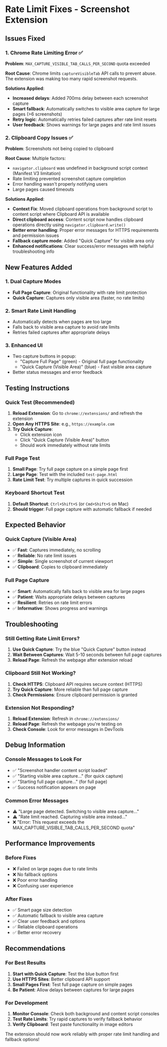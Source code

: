 # Rate Limit Fixes - Screenshot Extension

## Issues Fixed

### 1. Chrome Rate Limiting Error ✅
**Problem**: `MAX_CAPTURE_VISIBLE_TAB_CALLS_PER_SECOND` quota exceeded

**Root Cause**: Chrome limits `captureVisibleTab` API calls to prevent abuse. The extension was making too many rapid screenshot requests.

**Solutions Applied**:
- **Increased delays**: Added 700ms delay between each screenshot capture
- **Smart fallback**: Automatically switches to visible area capture for large pages (>6 screenshots)
- **Retry logic**: Automatically retries failed captures after rate limit resets
- **User feedback**: Shows warnings for large pages and rate limit issues

### 2. Clipboard Copy Issues ✅
**Problem**: Screenshots not being copied to clipboard

**Root Cause**: Multiple factors:
- `navigator.clipboard` was undefined in background script context (Manifest V3 limitation)
- Rate limiting prevented screenshot capture completion
- Error handling wasn't properly notifying users
- Large pages caused timeouts

**Solutions Applied**:
- **Context Fix**: Moved clipboard operations from background script to content script where Clipboard API is available
- **Direct clipboard access**: Content script now handles clipboard operations directly using `navigator.clipboard.write()`
- **Better error handling**: Proper error messages for HTTPS requirements and permission issues
- **Fallback capture mode**: Added "Quick Capture" for visible area only
- **Enhanced notifications**: Clear success/error messages with helpful troubleshooting info

## New Features Added

### 1. Dual Capture Modes
- **Full Page Capture**: Original functionality with rate limit protection
- **Quick Capture**: Captures only visible area (faster, no rate limits)

### 2. Smart Rate Limit Handling
- Automatically detects when pages are too large
- Falls back to visible area capture to avoid rate limits
- Retries failed captures after appropriate delays

### 3. Enhanced UI
- Two capture buttons in popup:
  - "Capture Full Page" (green) - Original full page functionality
  - "Quick Capture (Visible Area)" (blue) - Fast visible area capture
- Better status messages and error feedback

## Testing Instructions

### Quick Test (Recommended)
1. **Reload Extension**: Go to `chrome://extensions/` and refresh the extension
2. **Open Any HTTPS Site**: e.g., `https://example.com`
3. **Try Quick Capture**: 
   - Click extension icon
   - Click "Quick Capture (Visible Area)" button
   - Should work immediately without rate limits

### Full Page Test
1. **Small Page**: Try full page capture on a simple page first
2. **Large Page**: Test with the included `test-page.html`
3. **Rate Limit Test**: Try multiple captures in quick succession

### Keyboard Shortcut Test
1. **Default Shortcut**: `Ctrl+Shift+S` (or `Cmd+Shift+S` on Mac)
2. **Should trigger**: Full page capture with automatic fallback if needed

## Expected Behavior

### Quick Capture (Visible Area)
- ✅ **Fast**: Captures immediately, no scrolling
- ✅ **Reliable**: No rate limit issues
- ✅ **Simple**: Single screenshot of current viewport
- ✅ **Clipboard**: Copies to clipboard immediately

### Full Page Capture
- ✅ **Smart**: Automatically falls back to visible area for large pages
- ✅ **Patient**: Waits appropriate delays between captures
- ✅ **Resilient**: Retries on rate limit errors
- ✅ **Informative**: Shows progress and warnings

## Troubleshooting

### Still Getting Rate Limit Errors?
1. **Use Quick Capture**: Try the blue "Quick Capture" button instead
2. **Wait Between Captures**: Wait 5-10 seconds between full page captures
3. **Reload Page**: Refresh the webpage after extension reload

### Clipboard Still Not Working?
1. **Check HTTPS**: Clipboard API requires secure context (HTTPS)
2. **Try Quick Capture**: More reliable than full page capture
3. **Check Permissions**: Ensure clipboard permission is granted

### Extension Not Responding?
1. **Reload Extension**: Refresh in `chrome://extensions/`
2. **Reload Page**: Refresh the webpage you're testing on
3. **Check Console**: Look for error messages in DevTools

## Debug Information

### Console Messages to Look For
- ✅ "Screenshot handler content script loaded"
- ✅ "Starting visible area capture..." (for quick capture)
- ✅ "Starting full page capture..." (for full page)
- ✅ Success notification appears on page

### Common Error Messages
- ⚠️ "Large page detected. Switching to visible area capture..."
- ⚠️ "Rate limit reached. Capturing visible area instead..."
- ❌ "Error: This request exceeds the MAX_CAPTURE_VISIBLE_TAB_CALLS_PER_SECOND quota"

## Performance Improvements

### Before Fixes
- ❌ Failed on large pages due to rate limits
- ❌ No fallback options
- ❌ Poor error handling
- ❌ Confusing user experience

### After Fixes
- ✅ Smart page size detection
- ✅ Automatic fallback to visible area capture
- ✅ Clear user feedback and options
- ✅ Reliable clipboard operations
- ✅ Better error recovery

## Recommendations

### For Best Results
1. **Start with Quick Capture**: Test the blue button first
2. **Use HTTPS Sites**: Better clipboard API support
3. **Small Pages First**: Test full page capture on simple pages
4. **Be Patient**: Allow delays between captures for large pages

### For Development
1. **Monitor Console**: Check both background and content script consoles
2. **Test Rate Limits**: Try rapid captures to verify fallback behavior
3. **Verify Clipboard**: Test paste functionality in image editors

The extension should now work reliably with proper rate limit handling and fallback options!
